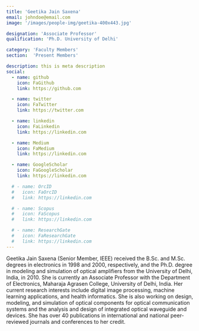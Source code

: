 ```yaml
---
title: 'Geetika Jain Saxena'
email: johndoe@email.com
image: '/images/people-img/geetika-400x443.jpg'

designation: 'Associate Professor'
qualification: 'Ph.D. University of Delhi'

category: 'Faculty Members'
section:  'Present Members'

description: this is meta description
social:
  - name: github
    icon: FaGithub
    link: https://github.com

  - name: twitter
    icon: FaTwitter
    link: https://twitter.com

  - name: linkedin
    icon: FaLinkedin
    link: https://linkedin.com

  - name: Medium
    icon: FaMedium
    link: https://linkedin.com

  - name: GoogleScholar
    icon: FaGoogleScholar
    link: https://linkedin.com

  # - name: OrcID
  #   icon: FaOrcID
  #   link: https://linkedin.com

  # - name: Scopus
  #   icon: FaScopus
  #   link: https://linkedin.com

  # - name: ResearchGate
  #   icon: FaResearchGate
  #   link: https://linkedin.com
---
```


Geetika Jain Saxena (Senior Member, IEEE) received the B.Sc. and M.Sc. degrees in electronics in 1998 and 2000, respectively, and the Ph.D. degree in modeling and simulation of optical amplifiers from the University of Delhi, India, in 2010. She is currently an Associate Professor with the Department of Electronics, Maharaja Agrasen College, University of Delhi, India. Her current research interests include digital image processing, machine learning applications, and health informatics. She is also working on design, modeling, and simulation of optical components for optical communication systems and the analysis and design of integrated optical waveguide and devices. She has over 40 publications in international and national peer-reviewed journals and conferences to her credit.